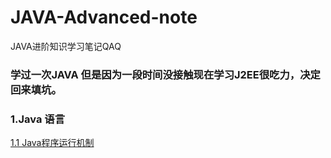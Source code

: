 # JAVA-Advanced-note
JAVA进阶知识学习笔记QAQ

### 学过一次JAVA 但是因为一段时间没接触现在学习J2EE很吃力，决定回来填坑。


### 1.Java 语言

[1.1 Java程序运行机制](https://github.com/zuiliushang/JAVA-Advanced-note/issues/1)
